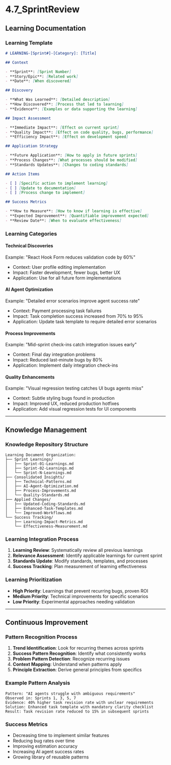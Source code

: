 # 4.7_SprintReview

## Learning Documentation

### Learning Template

```markdown
# LEARNING-[Sprint#]-[Category]: [Title]

## Context

- **Sprint**: [Sprint Number]
- **Story/Epic**: [Related work]
- **Date**: [When discovered]

## Discovery

- **What Was Learned**: [Detailed description]
- **How Discovered**: [Process that led to learning]
- **Evidence**: [Examples or data supporting the learning]

## Impact Assessment

- **Immediate Impact**: [Effect on current sprint]
- **Quality Impact**: [Effect on code quality, bugs, performance]
- **Efficiency Impact**: [Effect on development speed]

## Application Strategy

- **Future Application**: [How to apply in future sprints]
- **Process Changes**: [What processes should be modified]
- **Standards Updates**: [Changes to coding standards]

## Action Items

- [ ] [Specific action to implement learning]
- [ ] [Update to documentation]
- [ ] [Process change to implement]

## Success Metrics

- **How to Measure**: [How to know if learning is effective]
- **Expected Improvement**: [Quantifiable improvement expected]
- **Review Date**: [When to evaluate effectiveness]
```

### Learning Categories

#### Technical Discoveries

Example: "React Hook Form reduces validation code by 60%"

- Context: User profile editing implementation
- Impact: Faster development, fewer bugs, better UX
- Application: Use for all future form implementations

#### AI Agent Optimization

Example: "Detailed error scenarios improve agent success rate"

- Context: Payment processing task failures
- Impact: Task completion success increased from 70% to 95%
- Application: Update task template to require detailed error scenarios

#### Process Improvements

Example: "Mid-sprint check-ins catch integration issues early"

- Context: Final day integration problems
- Impact: Reduced last-minute bugs by 80%
- Application: Implement daily integration check-ins

#### Quality Enhancements

Example: "Visual regression testing catches UI bugs agents miss"

- Context: Subtle styling bugs found in production
- Impact: Improved UX, reduced production hotfixes
- Application: Add visual regression tests for UI components

---

## Knowledge Management

### Knowledge Repository Structure

```
Learning Document Organization:
├── Sprint Learnings/
│   ├── Sprint-01-Learnings.md
│   ├── Sprint-02-Learnings.md
│   └── Sprint-N-Learnings.md
├── Consolidated Insights/
│   ├── Technical-Patterns.md
│   ├── AI-Agent-Optimization.md
│   ├── Process-Improvements.md
│   └── Quality-Standards.md
├── Applied Changes/
│   ├── Updated-Coding-Standards.md
│   ├── Enhanced-Task-Templates.md
│   └── Improved-Workflows.md
└── Success Tracking/
    ├── Learning-Impact-Metrics.md
    └── Effectiveness-Measurement.md
```

### Learning Integration Process

1. **Learning Review**: Systematically review all previous learnings
2. **Relevance Assessment**: Identify applicable learnings for current sprint
3. **Standards Update**: Modify standards, templates, and processes
4. **Success Tracking**: Plan measurement of learning effectiveness

### Learning Prioritization

- **High Priority**: Learnings that prevent recurring bugs, proven ROI
- **Medium Priority**: Technical improvements for specific scenarios
- **Low Priority**: Experimental approaches needing validation

---

## Continuous Improvement

### Pattern Recognition Process

1. **Trend Identification**: Look for recurring themes across sprints
2. **Success Pattern Recognition**: Identify what consistently works
3. **Problem Pattern Detection**: Recognize recurring issues
4. **Context Mapping**: Understand when patterns apply
5. **Principle Extraction**: Derive general principles from specifics

### Example Pattern Analysis

```
Pattern: "AI agents struggle with ambiguous requirements"
Observed in: Sprints 1, 3, 5, 7
Evidence: 40% higher task revision rate with unclear requirements
Solution: Enhanced task template with mandatory clarity checklist
Result: Task revision rate reduced to 15% in subsequent sprints
```

### Success Metrics

- Decreasing time to implement similar features
- Reducing bug rates over time
- Improving estimation accuracy
- Increasing AI agent success rates
- Growing library of reusable patterns
